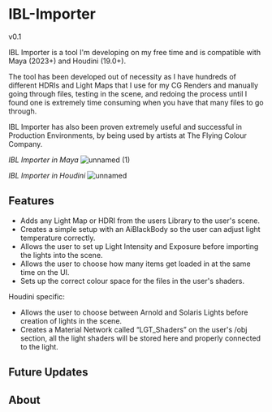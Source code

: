 # IBL-Importer
v0.1

IBL Importer is a tool I'm developing on my free time and is compatible with Maya (2023+) and Houdini (19.0+). 

The tool has been developed out of necessity as I have hundreds of different HDRIs and Light Maps that I use for my CG Renders and manually going through files, testing in the scene, and redoing the process until I found one is extremely time consuming when you have that many files to go through.

IBL Importer has also been proven extremely useful and successful in Production Environments, by being used by artists at The Flying Colour Company.

*IBL Importer in Maya*
![unnamed (1)](https://github.com/user-attachments/assets/215af1e8-df76-4ceb-9a47-6f076d46757d)

*IBL Importer in Houdini*
![unnamed](https://github.com/user-attachments/assets/946379ee-4c1c-4aac-b1ab-cca8f1623230)


## Features

- Adds any Light Map or HDRI from the users Library to the user's scene.
- Creates a simple setup with an AiBlackBody so the user can adjust light temperature correctly. 
- Allows the user to set up Light Intensity and Exposure before importing the lights into the scene.
- Allows the user to choose how many items get loaded in at the same time on the UI.
- Sets up the correct colour space for the files in the user's shaders.

Houdini specific: 
- Allows the user to choose between Arnold and Solaris Lights before creation of lights in the scene.
- Creates a Material Network called “LGT_Shaders” on the user's /obj section, all the light shaders will be stored here and properly connected to the light.

## Future Updates

## About
